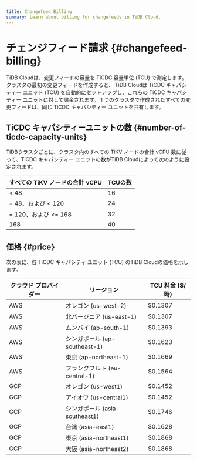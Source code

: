 ```yaml
---
title: Changefeed Billing
summary: Learn about billing for changefeeds in TiDB Cloud.
---
```


# チェンジフィード請求 {#changefeed-billing}

TiDB Cloudは、変更フィードの容量を TiCDC 容量単位 (TCU) で測定します。クラスタの最初の変更フィードを作成すると、 TiDB Cloudは TiCDC キャパシティー ユニット (TCU) を自動的にセットアップし、これらの TiCDC キャパシティー ユニットに対して課金されます。 1 つのクラスタで作成されたすべての変更フィードは、同じ TiCDC キャパシティー ユニットを共有します。

## TiCDC キャパシティーユニットの数 {#number-of-ticdc-capacity-units}

TiDBクラスタごとに、クラスタ内のすべての TiKV ノードの合計 vCPU 数に従って、TiCDC キャパシティー ユニットの数がTiDB Cloudによって次のように設定されます。

| すべての TiKV ノードの合計 vCPU | TCUの数 |
| --------------------- | ----- |
| &lt; 48               | 16    |
| = 48、および &lt; 120     | 24    |
| = 120、および &lt;= 168   | 32    |
| 168                   | 40    |

## 価格 {#price}

次の表に、各 TiCDC キャパシティ ユニット (TCU) のTiDB Cloudの価格を示します。

| クラウド プロバイダー | リージョン                    | TCU 料金 ($/時) |
| ----------- | ------------------------ | ------------ |
| AWS         | オレゴン (us-west-2)         | $0.1307      |
| AWS         | 北バージニア (us-east-1)       | $0.1307      |
| AWS         | ムンバイ (ap-south-1)        | $0.1393      |
| AWS         | シンガポール (ap-southeast-1)  | $0.1623      |
| AWS         | 東京 (ap-northeast-1)      | $0.1669      |
| AWS         | フランクフルト (eu-central-1)   | $0.1564      |
| GCP         | オレゴン (us-west1)          | $0.1452      |
| GCP         | アイオワ (us-central1)       | $0.1452      |
| GCP         | シンガポール (asia-southeast1) | $0.1746      |
| GCP         | 台湾 (asia-east1)          | $0.1628      |
| GCP         | 東京 (asia-northeast1)     | $0.1868      |
| GCP         | 大阪 (asia-northeast2)     | $0.1868      |
